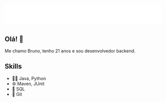 <h1 align="center">
  <img src="https://raw.githubusercontent.com/brndeveloper/brndeveloper/50c80b089f9d3056149a8730f6dae73a548409b0/nameProfile.svg" alt="Bruno Vinícius" />
</h1>

## Olá! 👋
Me chamo Bruno, tenho 21 anos e sou desenvolvedor backend.

## Skills
- 👨‍💻 Java, Python
- ⚙️ Maven, JUnit
- 💽 SQL
- 📜 Git
<!--
Here are some ideas to get you started:

- 🔭 I’m currently working on ...
- 🌱 I’m currently learning ...
- 👯 I’m looking to collaborate on ...
- 🤔 I’m looking for help with ...
- 💬 Ask me about ...
- 📫 How to reach me: ...
- 😄 Pronouns: ...
- ⚡ Fun fact: ...
-->
